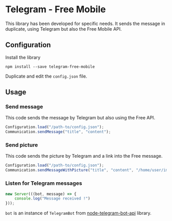 # Telegram - Free Mobile 

This library has been developed for specific needs.
It sends the message in duplicate, using Telegram but also the Free Mobile API.

## Configuration

Install the library
```
npm install --save telegram-free-mobile
```

Duplicate and edit the `config.json` file.

## Usage

### Send message

This code sends the message by Telegram but also using the Free API.
```typescript
Configuration.load("/path-to/config.json");
Communication.sendMessage("title", "content");
```

### Send picture

This code sends the picture by Telegram and a link into the Free message.
``` typescript
Configuration.load("/path-to/config.json");
Communication.sendMessageWithPicture("title", "content", "/home/user/image.png");
``` 

### Listen for Telegram messages

```typescript
new Server(((bot, message) => {
    console.log("Message received !")    
}));
```

`bot` is an instance of `TelegramBot` from [node-telegram-bot-api](https://github.com/yagop/node-telegram-bot-api) library.